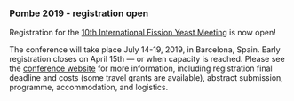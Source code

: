 ### Pombe 2019 - registration open

<!-- newsfeed_thumbnail: pombe2019tiny.png -->

Registration for the 
[10th International Fission Yeast Meeting](http://www.pombe2019.com)
is now open!

The conference will take place July 14-19, 2019, in Barcelona,
Spain. Early registration closes on April 15th &mdash; or when
capacity is reached. Please see the [conference website](http://www.pombe2019.com) 
for more information, including registration final deadline and costs
(some travel grants are available), abstract submission, programme,
accommodation, and logistics.
